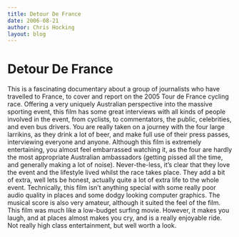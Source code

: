 ```yaml
---
title: Detour De France
date: 2006-08-21
author: Chris Hocking
layout: blog
---
```

# Detour De France

This is a fascinating documentary about a group of journalists who have travelled to France, to cover and report on the 2005 Tour de France cycling race. Offering a very uniquely Australian perspective into the massive sporting event, this film has some great interviews with all kinds of people involved in the event, from cyclists, to commentators, the public, celebrities, and even bus drivers. You are really taken on a journey with the four large larrikins, as they drink a lot of beer, and make full use of their press passes, interviewing everyone and anyone. Although this film is extremely entertaining, you almost feel embarrassed watching it, as the four are hardly the most appropriate Australian ambassadors (getting pissed all the time, and generally making a lot of noise). Never-the-less, it’s clear that they love the event and the lifestyle lived whilst the race takes place. They add a bit of extra, well lets be honest, actually quite a lot of extra life to the whole event. Technically, this film isn’t anything special with some really poor audio quality in places and some dodgy looking computer graphics. The musical score is also very amateur, although it suited the feel of the film. This film was much like a low-budget surfing movie. However, it makes you laugh, and at places almost makes you cry, and is a really enjoyable ride. Not really high class entertainment, but well worth a look.